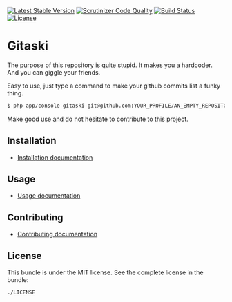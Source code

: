 [![Latest Stable Version](https://poser.pugx.org/lucascherifi/gitaski/v/stable)](https://packagist.org/packages/lucascherifi/gitaski) [![Scrutinizer Code Quality](https://scrutinizer-ci.com/g/lucascherifi/PdfParserBundle/badges/quality-score.png?b=master)](https://scrutinizer-ci.com/g/lucascherifi/PdfParserBundle/?branch=master) [![Build Status](https://travis-ci.org/lucascherifi/PdfParserBundle.svg?branch=master)](https://travis-ci.org/lucascherifi/PdfParserBundle) [![License](https://poser.pugx.org/lucascherifi/gitaski/license)](https://packagist.org/packages/lucascherifi/gitaski)

Gitaski
===============

The purpose of this repository is quite stupid. It makes you a hardcoder. And you can giggle your friends.

Easy to use, just type a command to make your github commits list a funky thing.

```bash
$ php app/console gitaski git@github.com:YOUR_PROFILE/AN_EMPTY_REPOSITORY_ALREADY_CREATED.git --use_text=Hello
```

Make good use and do not hesitate to contribute to this project.

Installation
------------

- [Installation documentation](https://github.com/lucascherifi/gitaski/blob/master/doc/install.md)

Usage
-----

- [Usage documentation](https://github.com/lucascherifi/PdfParserBundle/blob/master/doc/command.md)


Contributing
------------

- [Contributing documentation](https://github.com/lucascherifi/PdfParserBundle/blob/master/doc/contributing.md)

License
-------

This bundle is under the MIT license. See the complete license in the bundle:

    ./LICENSE